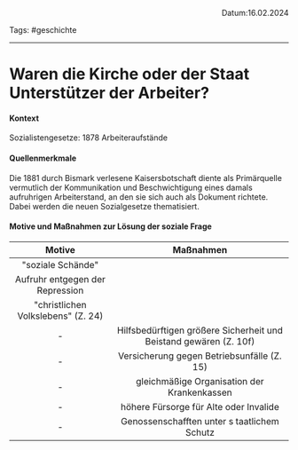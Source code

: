 <p align="right">Datum:16.02.2024</p>

Tags: #geschichte 

---

# Waren die Kirche oder der Staat Unterstützer der Arbeiter?

#### Kontext
Sozialistengesetze: 1878
Arbeiteraufstände
#### Quellenmerkmale
Die 1881 durch Bismark verlesene Kaisersbotschaft diente als Primärquelle  vermutlich der Kommunikation und Beschwichtigung eines damals aufruhrigen Arbeiterstand, an den sie sich auch als Dokument richtete. Dabei werden die neuen Sozialgesetze thematisiert.

#### Motive und Maßnahmen zur Lösung der soziale Frage
Motive | Maßnahmen
:-:|:-:
"soziale Schände"|
Aufruhr entgegen der Repression |
"christlichen Volkslebens" (Z. 24) |
-|Hilfsbedürftigen größere Sicherheit und Beistand gewären (Z. 10f)
-| Versicherung gegen Betriebsunfälle (Z. 15)
\- | gleichmäßige Organisation der Krankenkassen
\- | höhere Fürsorge für Alte oder Invalide
\- | Genossenschafften unter s taatlichem Schutz